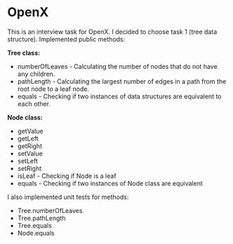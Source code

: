 # OpenX
This is an interview task for OpenX. I decided to choose task 1 (tree data structure). 
Implemented public methods:

**Tree class:**
- numberOfLeaves - Calculating the number of nodes that do not have any children.
- pathLength - Calculating the largest number of edges in a path from the root node to a leaf node.
- equals - Checking if two instances of data structures are equivalent to each other.

**Node class:**
- getValue
- getLeft
- getRight
- setValue
- setLeft
- setRight
- isLeaf - Checking if Node is a leaf
- equals - Checking if two instances of Node class are equivalent

I also implemented unit tests for methods:
- Tree.numberOfLeaves
- Tree.pathLength
- Tree.equals
- Node.equals


	
